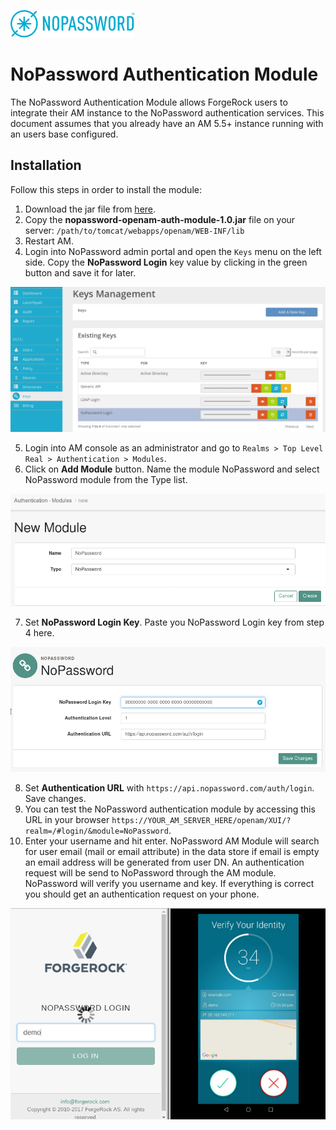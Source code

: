 ![image alt text](/images/nopassword_logo.png)

# NoPassword Authentication Module

The NoPassword Authentication Module allows ForgeRock users to integrate their AM instance to the NoPassword authentication services.
This document assumes that you already have an AM 5.5+ instance running with an users base configured.

## Installation

Follow this steps in order to install the module:

1. Download the jar file from [here](target/nopassword-openam-auth-module-1.0.jar).
2. Copy the **nopassword-openam-auth-module-1.0.jar** file on your server: `/path/to/tomcat/webapps/openam/WEB-INF/lib`
3. Restart AM.
4. Login into NoPassword admin portal and open the `Keys` menu on the left side. Copy the **NoPassword Login** key value by clicking in the green button and save it for later.

![image alt text](/images/api_key.png)

5. Login into AM console as an administrator and go to `Realms > Top Level Real > Authentication > Modules`.
6. Click on **Add Module** button. Name the module NoPassword and select NoPassword module from the Type list.

![image](/images/add_module_1.png)

7. Set **NoPassword Login Key**. Paste you NoPassword Login key from step 4 here.

![image alt text](/images/add_module_2.png)

8. Set **Authentication URL** with `https://api.nopassword.com/auth/login`. Save changes.
9. You can test the NoPassword authentication module by accessing this URL in your browser `https://YOUR_AM_SERVER_HERE/openam/XUI/?realm=/#login/&module=NoPassword`.</br>
10. Enter your username and hit enter. NoPassword AM Module will search for user email (mail or email attribute) in the data store if email is empty an email address will be generated from user DN. An authentication request will be send to NoPassword through the AM module. NoPassword will verify you username and key. If everything is correct you should get an authentication request on your phone.

![image](/images/demo_auth.png)